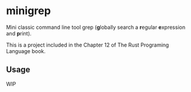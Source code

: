 # minigrep

Mini classic command line tool grep (**g**lobally search a **r**egular **e**xpression and **p**rint).

This is a project included in the Chapter 12 of The Rust Programing Language book.

## Usage

WIP